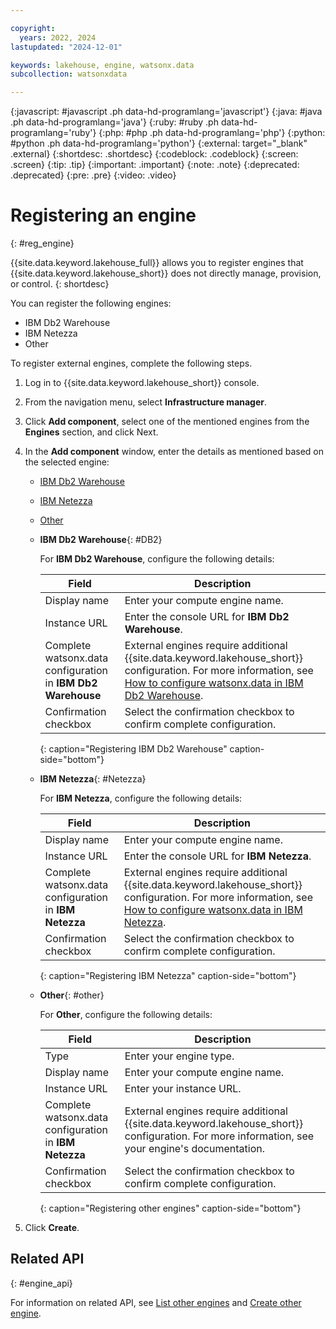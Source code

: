 ```yaml
---

copyright:
  years: 2022, 2024
lastupdated: "2024-12-01"

keywords: lakehouse, engine, watsonx.data
subcollection: watsonxdata

---
```


{:javascript: #javascript .ph data-hd-programlang='javascript'}
{:java: #java .ph data-hd-programlang='java'}
{:ruby: #ruby .ph data-hd-programlang='ruby'}
{:php: #php .ph data-hd-programlang='php'}
{:python: #python .ph data-hd-programlang='python'}
{:external: target="_blank" .external}
{:shortdesc: .shortdesc}
{:codeblock: .codeblock}
{:screen: .screen}
{:tip: .tip}
{:important: .important}
{:note: .note}
{:deprecated: .deprecated}
{:pre: .pre}
{:video: .video}

# Registering an engine
{: #reg_engine}

{{site.data.keyword.lakehouse_full}} allows you to register engines that {{site.data.keyword.lakehouse_short}} does not directly manage, provision, or control.
{: shortdesc}

You can register the following engines:

   * IBM Db2 Warehouse
   * IBM Netezza
   * Other

To register external engines, complete the following steps.

1. Log in to {{site.data.keyword.lakehouse_short}} console.

2. From the navigation menu, select **Infrastructure manager**.

3. Click **Add component**, select one of the mentioned engines from the **Engines** section, and click Next.

4. In the **Add component** window, enter the details as mentioned based on the selected engine:

    * [IBM Db2 Warehouse](#DB2)
    * [IBM Netezza](#Netezza)
    * [Other](#other)

    * **IBM Db2 Warehouse**{: #DB2}

      For **IBM Db2 Warehouse**, configure the following details:

      | Field      | Description    |
      |--------------------------------|--------------------------------------------------------------------------------------------|
      | Display name   | Enter your compute engine name.  |
      | Instance URL | Enter the console URL for **IBM Db2 Warehouse**.  |
      | Complete watsonx.data configuration in **IBM Db2 Warehouse**  | External engines require additional {{site.data.keyword.lakehouse_short}} configuration. For more information, see [How to configure watsonx.data in IBM Db2 Warehouse](https://www.ibm.com/docs/en/db2woc?topic=tables-accessing-watsonxdata). |
      | Confirmation checkbox | Select the confirmation checkbox to confirm complete configuration. |
      {: caption="Registering IBM Db2 Warehouse" caption-side="bottom"}

    * **IBM Netezza**{: #Netezza}

      For **IBM Netezza**, configure the following details:

      | Field      | Description    |
      |--------------------------------|--------------------------------------------------------------------------------------------|
      | Display name   | Enter your compute engine name.  |
      | Instance URL | Enter the console URL for **IBM Netezza**.  |
      | Complete watsonx.data configuration in **IBM Netezza**  | External engines require additional {{site.data.keyword.lakehouse_short}} configuration. For more information, see [How to configure watsonx.data in IBM Netezza](https://cloud.ibm.com/docs/netezza?topic=netezza-integratenps_watsonx.data). |
      | Confirmation checkbox | Select the confirmation checkbox to confirm complete configuration. |
      {: caption="Registering IBM Netezza" caption-side="bottom"}

    * **Other**{: #other}

      For **Other**, configure the following details:

      | Field      | Description    |
      |--------------------------------|--------------------------------------------------------------------------------------------|
      | Type   | Enter your engine type.  |
      | Display name   | Enter your compute engine name.  |
      | Instance URL | Enter your instance URL.  |
      | Complete watsonx.data configuration in **IBM Netezza**  | External engines require additional {{site.data.keyword.lakehouse_short}} configuration. For more information, see your engine's documentation. |
      | Confirmation checkbox | Select the confirmation checkbox to confirm complete configuration. |
      {: caption="Registering other engines" caption-side="bottom"}

6. Click **Create**.

## Related API
{: #engine_api}

For information on related API, see [List other engines](https://cloud.ibm.com/apidocs/watsonxdata#list-other-engines) and [Create other engine](https://cloud.ibm.com/apidocs/watsonxdata#create-other-engine).

